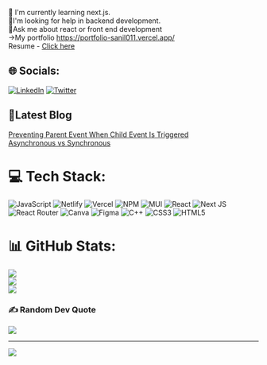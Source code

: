 
🔭 I'm currently learning next.js.<br>🤝I'm looking for help in backend development.<br>💬Ask me about react or front end development<br>→My portfolio https://portfolio-sanil011.vercel.app/ <br>
Resume - <a href='https://drive.google.com/file/d/1J3mi5pI6hTDe2kzV50_sjKO7b2u8faEL/view?usp=sharing'>Click here</a>

## 🌐 Socials:
[![LinkedIn](https://img.shields.io/badge/LinkedIn-%230077B5.svg?logo=linkedin&logoColor=white)](https://linkedin.com/in/https://www.linkedin.com/in/sanil-pal-48370b223/) [![Twitter](https://img.shields.io/badge/Twitter-%231DA1F2.svg?logo=Twitter&logoColor=white)](https://twitter.com/https://twitter.com/Sanil011) 

## 📕Latest Blog
[Preventing Parent Event When Child Event Is Triggered](https://sanil.hashnode.dev/javascript-preventing-parent-event-when-child-event-is-triggered) <br/>
[Asynchronous vs Synchronous](https://sanil.hashnode.dev/synchronous-vs-asynchronous)

# 💻 Tech Stack:
![JavaScript](https://img.shields.io/badge/javascript-%23323330.svg?style=for-the-badge&logo=javascript&logoColor=%23F7DF1E) ![Netlify](https://img.shields.io/badge/netlify-%23000000.svg?style=for-the-badge&logo=netlify&logoColor=#00C7B7) ![Vercel](https://img.shields.io/badge/vercel-%23000000.svg?style=for-the-badge&logo=vercel&logoColor=white) ![NPM](https://img.shields.io/badge/NPM-%23000000.svg?style=for-the-badge&logo=npm&logoColor=white) ![MUI](https://img.shields.io/badge/MUI-%230081CB.svg?style=for-the-badge&logo=material-ui&logoColor=white) ![React](https://img.shields.io/badge/react-%2320232a.svg?style=for-the-badge&logo=react&logoColor=%2361DAFB) ![Next JS](https://img.shields.io/badge/Next-black?style=for-the-badge&logo=next.js&logoColor=white) ![React Router](https://img.shields.io/badge/React_Router-CA4245?style=for-the-badge&logo=react-router&logoColor=white) ![Canva](https://img.shields.io/badge/Canva-%2300C4CC.svg?style=for-the-badge&logo=Canva&logoColor=white) 	![Figma](https://img.shields.io/badge/figma-%23F24E1E.svg?style=for-the-badge&logo=figma&logoColor=white) ![C++](https://img.shields.io/badge/c++-%2300599C.svg?style=for-the-badge&logo=c%2B%2B&logoColor=white) ![CSS3](https://img.shields.io/badge/css3-%231572B6.svg?style=for-the-badge&logo=css3&logoColor=white) ![HTML5](https://img.shields.io/badge/html5-%23E34F26.svg?style=for-the-badge&logo=html5&logoColor=white)
# 📊 GitHub Stats:
![](https://github-readme-stats.vercel.app/api?username=sanil011&theme=dark&hide_border=false&include_all_commits=false&count_private=false)<br/>
![](https://github-readme-streak-stats.herokuapp.com/?user=sanil011&theme=dark&hide_border=false)<br/>
![](https://github-readme-stats.vercel.app/api/top-langs/?username=sanil011&theme=dark&hide_border=false&include_all_commits=false&count_private=false&layout=compact)

### ✍️ Random Dev Quote
![](https://quotes-github-readme.vercel.app/api?type=horizontal&theme=radical)






---
[![](https://visitcount.itsvg.in/api?id=sanil011&icon=0&color=0)](https://visitcount.itsvg.in)
